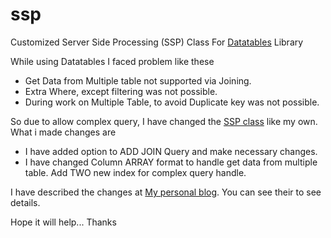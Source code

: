 ssp
===

Customized Server Side Processing (SSP) Class For [Datatables](http://datatables.net/) Library

While using Datatables I faced problem like these

 - Get Data from Multiple table not supported via Joining.
 - Extra Where, except filtering was not possible.
 - During work on Multiple Table, to avoid Duplicate key was not possible.

So due to allow complex query, I have changed the [SSP class](https://github.com/DataTables/DataTables/blob/master/examples/server_side/scripts/ssp.class.php) like my own. What i made changes are

 - I have added option to ADD JOIN Query and make necessary changes.
 - I have changed Column ARRAY format to handle get data from multiple table. Add TWO new index for complex query handle.


I have described the changes at [My personal blog](http://emranulhadi.wordpress.com/). You can see their to see details.

Hope it will help... 
Thanks
